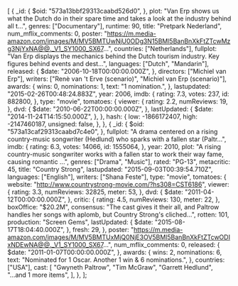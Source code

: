 [
  {
    _id: {
      $oid: "573a13bbf29313caabd526d0",
    },
    plot: "Van Erp shows us what the Dutch do in their spare time and takes a look at the industry behind all t...",
    genres: ["Documentary"],
    runtime: 90,
    title: "Pretpark Nederland",
    num_mflix_comments: 0,
    poster:
      "https://m.media-amazon.com/images/M/MV5BMTUwNjU0ODg3N15BMl5BanBnXkFtZTcwMzg3NjYxNA@@._V1_SY1000_SX67...",
    countries: ["Netherlands"],
    fullplot:
      "Van Erp displays the mechanics behind the Dutch tourism industry. Key figures behind events and dest...",
    languages: ["Dutch", "Mandarin"],
    released: {
      $date: "2006-10-18T00:00:00.000Z",
    },
    directors: ["Michiel van Erp"],
    writers: ["Renè van 't Erve (scenario)", "Michiel van Erp (scenario)"],
    awards: {
      wins: 0,
      nominations: 1,
      text: "1 nomination.",
    },
    lastupdated: "2015-02-26T00:48:24.883Z",
    year: 2006,
    imdb: {
      rating: 7.3,
      votes: 237,
      id: 882800,
    },
    type: "movie",
    tomatoes: {
      viewer: {
        rating: 2.2,
        numReviews: 19,
      },
      dvd: {
        $date: "2010-06-22T00:00:00.000Z",
      },
      lastUpdated: {
        $date: "2014-11-24T14:15:50.000Z",
      },
    },
    hash: {
      low: -1866172407,
      high: -2147460187,
      unsigned: false,
    },
  },
  {
    _id: {
      $oid: "573a13caf29313caabd7c4e0",
    },
    fullplot:
      "A drama centered on a rising country-music songwriter (Hedlund) who sparks with a fallen star (Paltr...",
    imdb: {
      rating: 6.3,
      votes: 14066,
      id: 1555064,
    },
    year: 2010,
    plot: "A rising country-music songwriter works with a fallen star to work their way fame, causing romantic ...",
    genres: ["Drama", "Music"],
    rated: "PG-13",
    metacritic: 45,
    title: "Country Strong",
    lastupdated: "2015-09-03T00:39:54.710Z",
    languages: ["English"],
    writers: ["Shana Feste"],
    type: "movie",
    tomatoes: {
      website: "http://www.countrystrong-movie.com/?hs308=CST6186",
      viewer: {
        rating: 3.3,
        numReviews: 32825,
        meter: 53,
      },
      dvd: {
        $date: "2011-04-12T00:00:00.000Z",
      },
      critic: {
        rating: 4.5,
        numReviews: 130,
        meter: 22,
      },
      boxOffice: "$20.2M",
      consensus:
        "The cast gives it their all, and Paltrow handles her songs with aplomb, but Country Strong's cliched...",
      rotten: 101,
      production: "Screen Gems",
      lastUpdated: {
        $date: "2015-08-17T18:04:40.000Z",
      },
      fresh: 29,
    },
    poster:
      "https://m.media-amazon.com/images/M/MV5BMTUxMjQ0NjE3OV5BMl5BanBnXkFtZTcwODIxNDEwNA@@._V1_SY1000_SX67...",
    num_mflix_comments: 0,
    released: {
      $date: "2011-01-07T00:00:00.000Z",
    },
    awards: {
      wins: 2,
      nominations: 6,
      text: "Nominated for 1 Oscar. Another 1 win & 6 nominations.",
    },
    countries: ["USA"],
    cast: [
      "Gwyneth Paltrow",
      "Tim McGraw",
      "Garrett Hedlund",
      "...and 1 more items",
    ],
  },
];
